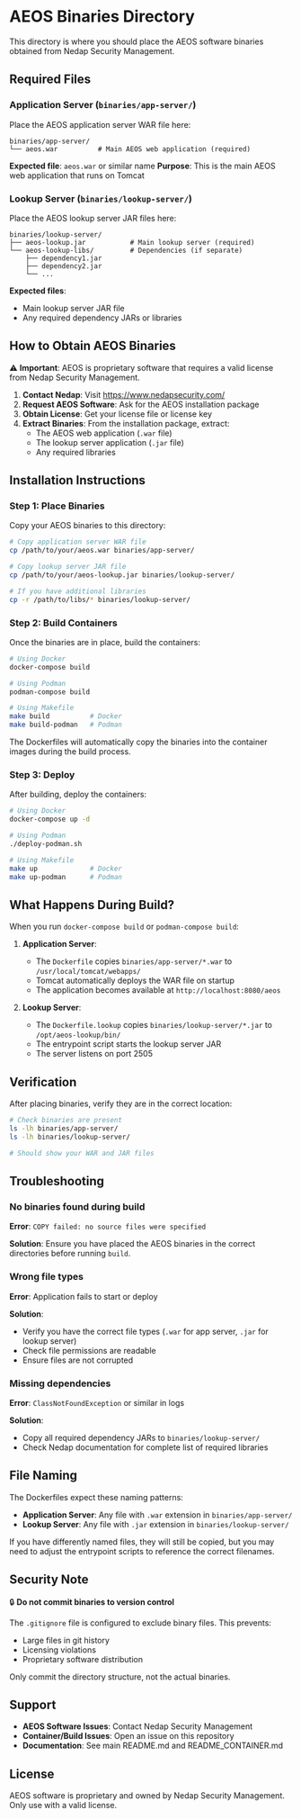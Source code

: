 # AEOS Binaries Directory

This directory is where you should place the AEOS software binaries obtained from Nedap Security Management.

## Required Files

### Application Server (`binaries/app-server/`)

Place the AEOS application server WAR file here:

```
binaries/app-server/
└── aeos.war          # Main AEOS web application (required)
```

**Expected file**: `aeos.war` or similar name
**Purpose**: This is the main AEOS web application that runs on Tomcat

### Lookup Server (`binaries/lookup-server/`)

Place the AEOS lookup server JAR files here:

```
binaries/lookup-server/
├── aeos-lookup.jar           # Main lookup server (required)
└── aeos-lookup-libs/         # Dependencies (if separate)
    ├── dependency1.jar
    ├── dependency2.jar
    └── ...
```

**Expected files**: 
- Main lookup server JAR file
- Any required dependency JARs or libraries

## How to Obtain AEOS Binaries

⚠️ **Important**: AEOS is proprietary software that requires a valid license from Nedap Security Management.

1. **Contact Nedap**: Visit https://www.nedapsecurity.com/
2. **Request AEOS Software**: Ask for the AEOS installation package
3. **Obtain License**: Get your license file or license key
4. **Extract Binaries**: From the installation package, extract:
   - The AEOS web application (`.war` file)
   - The lookup server application (`.jar` file)
   - Any required libraries

## Installation Instructions

### Step 1: Place Binaries

Copy your AEOS binaries to this directory:

```bash
# Copy application server WAR file
cp /path/to/your/aeos.war binaries/app-server/

# Copy lookup server JAR file
cp /path/to/your/aeos-lookup.jar binaries/lookup-server/

# If you have additional libraries
cp -r /path/to/libs/* binaries/lookup-server/
```

### Step 2: Build Containers

Once the binaries are in place, build the containers:

```bash
# Using Docker
docker-compose build

# Using Podman
podman-compose build

# Using Makefile
make build          # Docker
make build-podman   # Podman
```

The Dockerfiles will automatically copy the binaries into the container images during the build process.

### Step 3: Deploy

After building, deploy the containers:

```bash
# Using Docker
docker-compose up -d

# Using Podman
./deploy-podman.sh

# Using Makefile
make up             # Docker
make up-podman      # Podman
```

## What Happens During Build?

When you run `docker-compose build` or `podman-compose build`:

1. **Application Server**:
   - The `Dockerfile` copies `binaries/app-server/*.war` to `/usr/local/tomcat/webapps/`
   - Tomcat automatically deploys the WAR file on startup
   - The application becomes available at `http://localhost:8080/aeos`

2. **Lookup Server**:
   - The `Dockerfile.lookup` copies `binaries/lookup-server/*.jar` to `/opt/aeos-lookup/bin/`
   - The entrypoint script starts the lookup server JAR
   - The server listens on port 2505

## Verification

After placing binaries, verify they are in the correct location:

```bash
# Check binaries are present
ls -lh binaries/app-server/
ls -lh binaries/lookup-server/

# Should show your WAR and JAR files
```

## Troubleshooting

### No binaries found during build

**Error**: `COPY failed: no source files were specified`

**Solution**: Ensure you have placed the AEOS binaries in the correct directories before running `build`.

### Wrong file types

**Error**: Application fails to start or deploy

**Solution**: 
- Verify you have the correct file types (`.war` for app server, `.jar` for lookup server)
- Check file permissions are readable
- Ensure files are not corrupted

### Missing dependencies

**Error**: `ClassNotFoundException` or similar in logs

**Solution**: 
- Copy all required dependency JARs to `binaries/lookup-server/`
- Check Nedap documentation for complete list of required libraries

## File Naming

The Dockerfiles expect these naming patterns:

- **Application Server**: Any file with `.war` extension in `binaries/app-server/`
- **Lookup Server**: Any file with `.jar` extension in `binaries/lookup-server/`

If you have differently named files, they will still be copied, but you may need to adjust the entrypoint scripts to reference the correct filenames.

## Security Note

🔒 **Do not commit binaries to version control**

The `.gitignore` file is configured to exclude binary files. This prevents:
- Large files in git history
- Licensing violations
- Proprietary software distribution

Only commit the directory structure, not the actual binaries.

## Support

- **AEOS Software Issues**: Contact Nedap Security Management
- **Container/Build Issues**: Open an issue on this repository
- **Documentation**: See main README.md and README_CONTAINER.md

## License

AEOS software is proprietary and owned by Nedap Security Management. Only use with a valid license.
